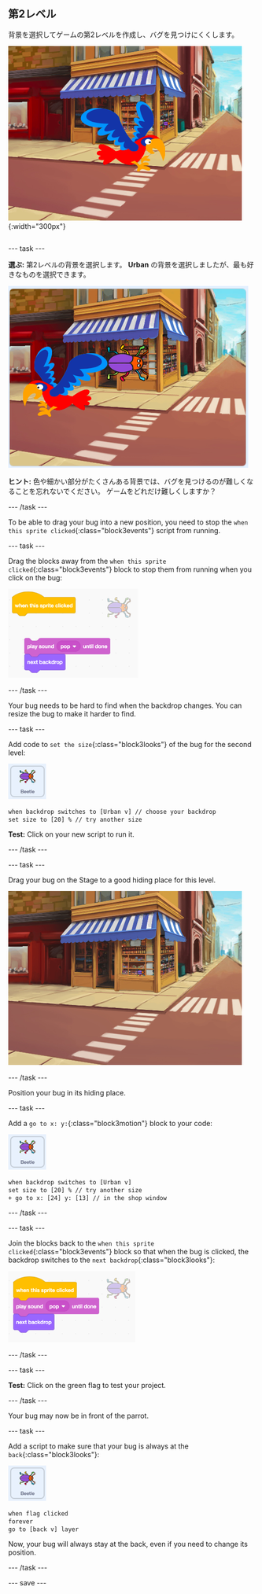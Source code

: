 ## 第2レベル

<div style="display: flex; flex-wrap: wrap">
<div style="flex-basis: 200px; flex-grow: 1; margin-right: 15px;">
背景を選択してゲームの第2レベルを作成し、バグを見つけにくくします。 
</div>
<div>

![バグが隠されたストリートシーン。](images/second-level.png){:width="300px"}

</div>
</div>

--- task ---

**選ぶ:** 第2レベルの背景を選択します。 **Urban** の背景を選択しましたが、最も好きなものを選択できます。

![](images/insert-urban-backdrop.png)

**ヒント:** 色や細かい部分がたくさんある背景では、バグを見つけるのが難しくなることを忘れないでください。 ゲームをどれだけ難しくしますか？

--- /task ---

To be able to drag your bug into a new position, you need to stop the `when this sprite clicked`{:class="block3events"} script from running.

--- task ---

Drag the blocks away from the `when this sprite clicked`{:class="block3events"} block to stop them from running when you click on the bug:

![](images/breaking-script.png)

--- /task ---

Your bug needs to be hard to find when the backdrop changes. You can resize the bug to make it harder to find.

--- task ---

Add code to `set the size`{:class="block3looks"} of the bug for the second level:

![The bug sprite.](images/bug-sprite.png)

```blocks3
when backdrop switches to [Urban v] // choose your backdrop
set size to [20] % // try another size 
```

**Test:** Click on your new script to run it.

--- /task ---

--- task ---

Drag your bug on the Stage to a good hiding place for this level.

![The bug hidden in the shop window in the middle of the backdrop.](images/hidden-urban-backdrop.png)

--- /task ---

Position your bug in its hiding place.

--- task ---

Add a `go to x: y:`{:class="block3motion"} block to your code:

![The bug sprite.](images/bug-sprite.png)

```blocks3
when backdrop switches to [Urban v]
set size to [20] % // try another size 
+ go to x: [24] y: [13] // in the shop window
```

--- /task ---

--- task ---

Join the blocks back to the `when this sprite clicked`{:class="block3events"} block so that when the bug is clicked, the backdrop switches to the `next backdrop`{:class="block3looks"}:

![](images/fixed-script.png)

--- /task ---

--- task ---

**Test:** Click on the green flag to test your project.

--- /task ---

Your bug may now be in front of the parrot.

--- task ---

Add a script to make sure that your bug is always at the `back`{:class="block3looks"}:

![The bug sprite.](images/bug-sprite.png)

```blocks3
when flag clicked
forever
go to [back v] layer
```

Now, your bug will always stay at the back, even if you need to change its position.

--- /task ---

--- save ---
